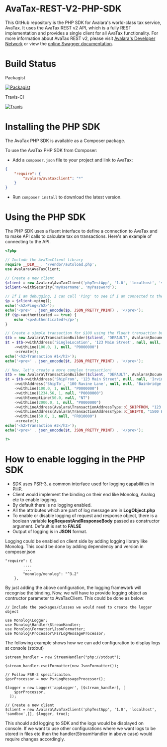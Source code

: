 # AvaTax-REST-V2-PHP-SDK

This GitHub repository is the PHP SDK for Avalara's world-class tax service, AvaTax.  It uses the AvaTax REST v2 API, which is a fully REST implementation and provides a single client for all AvaTax functionality.  For more information about AvaTax REST v2, please visit [Avalara's Developer Network](http://developer.avalara.com/) or view the [online Swagger documentation](https://sandbox-rest.avatax.com/swagger/ui/index.html).

# Build Status

Packagist

[![Packagist](https://img.shields.io/packagist/v/avalara/avataxclient.svg?style=plastic)](https://packagist.org/packages/avalara/avataxclient)

Travis-CI

[![Travis](https://api.travis-ci.org/avadev/AvaTax-REST-V2-PHP-SDK.svg?branch=master&style=plastic)](https://travis-ci.org/avadev/AvaTax-REST-V2-PHP-SDK)

# Installing the PHP SDK

The AvaTax PHP SDK is available as a Composer package.

To use the AvaTax PHP SDK from Composer:
* Add a `composer.json` file to your project and link to AvaTax:

```json
{
    "require": {
        "avalara/avataxclient": "*"
    }
}
```

* Run `composer install` to download the latest version.

# Using the PHP SDK

The PHP SDK uses a fluent interface to define a connection to AvaTax and to make API calls to calculate tax on transactions.  Here's an example of connecting to the API.

```php
<?php

// Include the AvaTaxClient library
require __DIR__ . '/vendor/autoload.php';
use Avalara\AvaTaxClient;

// Create a new client
$client = new Avalara\AvaTaxClient('phpTestApp', '1.0', 'localhost', 'sandbox');
$client->withSecurity('myUsername', 'myPassword');

// If I am debugging, I can call 'Ping' to see if I am connected to the server
$p = $client->ping();
echo('<h2>Ping</h2>');
echo('<pre>' . json_encode($p, JSON_PRETTY_PRINT) . '</pre>');
if ($p->authenticated == true) {
    echo '<p>Authenticated!</p>';
}

// Create a simple transaction for $100 using the fluent transaction builder
$tb = new Avalara\TransactionBuilder($client, "DEFAULT", Avalara\DocumentType::C_SALESINVOICE, 'ABC');
$t = $tb->withAddress('SingleLocation', '123 Main Street', null, null, 'Irvine', 'CA', '92615', 'US')
    ->withLine(100.0, 1, null, "P0000000")
    ->create();
echo('<h2>Transaction #1</h2>');
echo('<pre>' . json_encode($t, JSON_PRETTY_PRINT) . '</pre>');

// Now, let's create a more complex transaction!
$tb = new Avalara\TransactionBuilder($client, "DEFAULT", Avalara\DocumentType::C_SALESINVOICE, 'ABC');
$t = $tb->withAddress('ShipFrom', '123 Main Street', null, null, 'Irvine', 'CA', '92615', 'US')
    ->withAddress('ShipTo', '100 Ravine Lane', null, null, 'Bainbridge Island', 'WA', '98110', 'US')
    ->withLine(100.0, 1, null, "P0000000")
    ->withLine(1234.56, 1, null, "P0000000")
    ->withExemptLine(50.0, null, "NT")
    ->withLine(2000.0, 1, null, "P0000000")
    ->withLineAddress(Avalara\TransactionAddressType::C_SHIPFROM, "123 Main Street", null, null, "Irvine", "CA", "92615", "US")
    ->withLineAddress(Avalara\TransactionAddressType::C_SHIPTO, "1500 Broadway", null, null, "New York", "NY", "10019", "US")
    ->withLine(50.0, 1, null, "FR010000")
    ->create();
echo('<h2>Transaction #2</h2>');
echo('<pre>' . json_encode($t, JSON_PRETTY_PRINT) . '</pre>');

?>
```
# How to enable logging in the PHP SDK
* SDK uses PSR-3, a common interface used for logging capabilities in PHP.
* Client would implement the binding on their end like Monolog, Analog etc to enable logging.
* By default there is no logging enabled.
* All the attributes which are part of log message are in **LogObject.php**
* To enable or disable logging of request and response object, there is a boolean variable **logRequestAndResponseBody** passed as constructor argument. Default is set to **FALSE**
* Output of logging is in **JSON** format.


Logging could be enabled on client side by adding logging library like Monolog. This could be done by adding dependency and version in composer.json
```
"require": {
        ....
        ....
        "monolog/monolog": "^3.2"
    },
``` 
By just adding the above configuration, the logging framework will recognise the binding. Now, we will have to provide logging object as contructor parameter to AvaTaxClient. This could be done as below:
```
// Include the packages/classes we would need to create the logger object

use Monolog\Logger;
use Monolog\Handler\StreamHandler;
use Monolog\Formatter\JsonFormatter;
use Monolog\Processor\PsrLogMessageProcessor;
```

The following example shows how we can add configuration to display logs at console (stdout)
```
$stream_handler = new StreamHandler("php://stdout");

$stream_handler->setFormatter(new JsonFormatter());

// Follow PSR-3 specificaiton.
$psrProcessor = new PsrLogMessageProcessor();

$logger = new Logger('appLogger', [$stream_handler], [
    $psrProcessor,
  ]);

// Create a new client
$client = new Avalara\AvaTaxClient('phpTestApp', '1.0', 'localhost', 'sandbox',[], $logger, true);
```

This should add logging to SDK and the logs would be displayed on console. If we want to use other configurations where we want logs to be stored in files etc then the handler(StreamHandler in above case) would require changes accordingly.